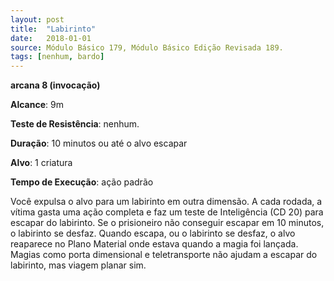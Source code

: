 ```yaml
---
layout: post
title:  "Labirinto"
date:   2018-01-01
source: Módulo Básico 179, Módulo Básico Edição Revisada 189.
tags: [nenhum, bardo]
---
```


**arcana 8 (invocação)**

**Alcance**: 9m

**Teste de Resistência**: nenhum.

**Duração**: 10 minutos ou até o alvo escapar

**Alvo**: 1 criatura

**Tempo de Execução**: ação padrão

Você expulsa o alvo para um labirinto em outra dimensão. A cada rodada, a vítima gasta uma ação completa e faz um teste de Inteligência (CD 20) para escapar do labirinto. Se o prisioneiro não conseguir escapar em 10 minutos, o labirinto se desfaz.
Quando escapa, ou o labirinto se desfaz, o alvo reaparece no Plano Material onde estava quando a magia foi lançada.
Magias como porta dimensional e teletransporte não ajudam a escapar do labirinto, mas viagem planar sim.
